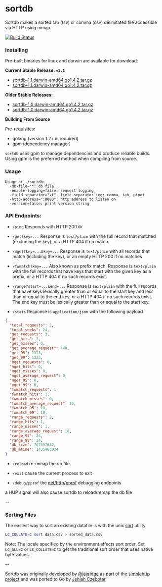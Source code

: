 sortdb
======

Sortdb makes a sorted tab (tsv) or comma (csv) delimitated file accessible via HTTP using mmap.

[![Build Status](https://secure.travis-ci.org/jehiah/sortdb.svg?branch=master)](http://travis-ci.org/jehiah/sortdb)

### Installing

Pre-built binaries for linux and darwin are available for download:

**Current Stable Release: `v1.1`**

* [sortdb-1.1.darwin-amd64.go1.4.2.tar.gz](https://github.com/jehiah/sortdb/releases/download/v1.1/sortdb-1.1.darwin-amd64.go1.4.2.tar.gz)
* [sortdb-1.1.darwin-amd64.go1.4.2.tar.gz](https://github.com/jehiah/sortdb/releases/download/v1.1/sortdb-1.1.darwin-amd64.go1.4.2.tar.gz)

**Older Stable Releases:**

* [sortdb-1.0.darwin-amd64.go1.4.2.tar.gz](https://github.com/jehiah/sortdb/releases/download/v1.0/sortdb-1.0.darwin-amd64.go1.4.2.tar.gz)
* [sortdb-1.0.darwin-amd64.go1.4.2.tar.gz](https://github.com/jehiah/sortdb/releases/download/v1.0/sortdb-1.0.darwin-amd64.go1.4.2.tar.gz)

**Building From Source**

Pre-requisites:

* golang (version 1.2+ is required)
* gpm (dependency manager)

`sortdb` uses gpm to manage dependencies and produce reliable builds. Using gpm is the preferred method when compiling from source.

### Usage

    Usage of ./sortdb:
      -db-file="": db file
      -enable-logging=false: request logging
      -field-separator="\t": field separator (eg: comma, tab, pipe)
      -http-address=":8080": http address to listen on
      -version=false: print version string

### API Endpoints:

 * `/ping`  Responds with HTTP 200 `OK`

 * `/get?key=...` Response is `text/plain` with the full record that matched
   (excluding the key), or a HTTP 404 if no match.
    
 * `/mget?key=...&key=...` Response is `text/plain` with all records that match
   (including the key), or an empty HTTP 200 if no matches

 * `/fwmatch?key=...` Also known as prefix match. Response is `text/plain` with
   the full records that have keys that start with the given key as a prefix,
   or a HTTP 404 if no such records exist.

 * `/range?start=...&end=...` Response is `text/plain` with the full records
   that have keys lexically greater than or equal to the start key and less
   than or equal to the end key, or a HTTP 404 if no such records exist. The end key
   must be lexically greater than or equal to the start key.

 * `/stats` Response is `application/json` with the following payload

```json
{
  "total_requests": 2,
  "total_seeks": 24,
  "get_requests": 3,
  "get_hits": 3,
  "get_misses": 0,
  "get_average_request": 448,
  "get_95": 1323,
  "get_99": 1323,
  "mget_requests": 0,
  "mget_hits": 0,
  "mget_misses": 0,
  "mget_average_request": 0,
  "mget_95": 0,
  "mget_99": 0,
  "fwmatch_requests": 1,
  "fwmatch_hits": 1,
  "fwmatch_misses": 0,
  "fwmatch_average_request": 10,
  "fwmatch_95": 10,
  "fwmatch_99": 10,
  "range_requests": 2,
  "range_hits": 1,
  "range_misses": 1,
  "range_average_request": 18,
  "range_95": 24,
  "range_99": 24,
  "db_size": 767557632,
  "db_mtime": 1435463934
}
```
 
 * `/reload` re-mmap the db file
 
 * `/exit` cause the current process to exit
 
 * `/debug/pprof` the [net/http/pprof](http://golang.org/pkg/net/http/pprof/) debugging endpoints

a HUP signal will also cause sortdb to reload/remap the db file

--

###  Sorting Files

The easiest way to sort an existing datafile is with the unix [sort](http://unixhelp.ed.ac.uk/CGI/man-cgi?sort) utility.

```bash
LC_COLLATE=C sort data.csv > sorted_data.csv
```

Note: The locale specified by the environment affects sort order. Set `LC_ALL=C` or `LC_COLLATE=C` to get the traditional sort order that uses native byte values.

--

Sortdb was originally developed by [@jayridge](https://github.com/jayridge) as part of the [simplehttp project](https://github.com/bitly/simplehttp/tree/master/sortdb) and was ported to Go by [Jehiah Czebotar](https://jehiah.cz/)

